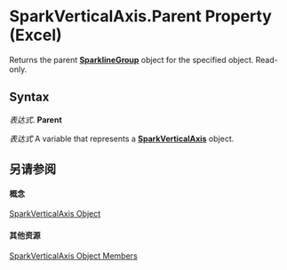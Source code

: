 
# SparkVerticalAxis.Parent Property (Excel)

Returns the parent  **[SparklineGroup](cc694d97-a3d3-3473-2e37-0ede67b97680.md)** object for the specified object. Read-only.


## Syntax

 _表达式_. **Parent**

 _表达式_ A variable that represents a **[SparkVerticalAxis](27c34337-b8a9-cdad-1716-343cea54cc87.md)** object.


## 另请参阅


#### 概念


[SparkVerticalAxis Object](27c34337-b8a9-cdad-1716-343cea54cc87.md)
#### 其他资源


[SparkVerticalAxis Object Members](http://msdn.microsoft.com/library/208397cb-914f-b22d-db78-d691e71b6722%28Office.15%29.aspx)